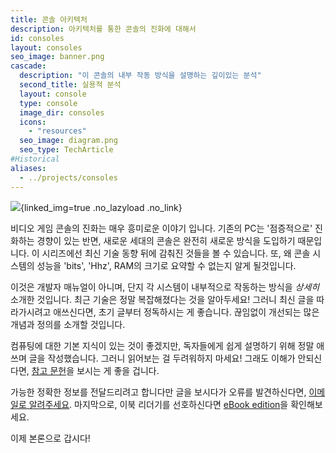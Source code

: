```yaml
---
title: 콘솔 아키텍처
description: 아키텍처를 통한 콘솔의 진화에 대해서
id: consoles
layout: consoles
seo_image: banner.png
cascade:
  description: "이 콘솔의 내부 작동 방식을 설명하는 깊이있는 분석"
  second_title: 실용적 분석
  layout: console
  type: console
  image_dir: consoles
  icons:
    - "resources"
  seo_image: diagram.png
  seo_type: TechArticle
#Historical
aliases:
  - ../projects/consoles
---
```


![](banner.png){linked_img=true .no_lazyload .no_link}

비디오 게임 콘솔의 진화는 매우 흥미로운 이야기 입니다. 기존의 PC는 '점증적으로' 진화하는 경향이 있는 반면, 새로운 세대의 콘솔은 완전히 새로운 방식을 도입하기 때문입니다. 이 시리즈에선 최신 기술 동향 뒤에 감춰진 것들을 볼 수 있습니다. 또, 왜 콘솔 시스템의 성능을 'bits', 'Hhz', RAM의 크기로 요약할 수 없는지 알게 될것입니다.

이것은 개발자 매뉴얼이 아니며, 단지 각 시스템이 내부적으로 작동하는 방식을 *상세히* 소개한 것입니다. 최근 기술은 정말 복잡해졌다는 것을 알아두세요! 그러니 최신 글을 따라가시려고 애쓰신다면, 초기 글부터 정독하시는 게 좋습니다. 끊임없이 개선되는 많은 개념과 정의를 소개할 것입니다.

컴퓨팅에 대한 기본 지식이 있는 것이 좋겠지만, 독자들에게 쉽게 설명하기 위해 정말 애쓰며 글을 작성했습니다. 그러니 읽어보는 걸 두려워하지 마세요! 그래도 이해가 안되신다면, [참고 문헌](readings)을 보시는 게 좋을 겁니다.

가능한 정확한 정보를 전달드리려고 합니다만 글을 보시다가 오류를 발견하신다면, [이메일로 알려주세요](https://github.com/flipacholas/Architecture-of-consoles). 마지막으로, 이북 리더기를 선호하신다면 [eBook edition](ebook)을 확인해보세요.

이제 본론으로 갑시다!
